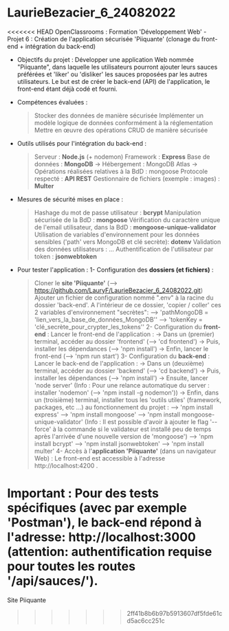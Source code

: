 # LaurieBezacier_6_24082022
<<<<<<< HEAD
OpenClassrooms : Formation 'Développement Web' - Projet 6 : Création de l'application sécurisée 'Piiquante' (clonage du front-end + intégration du back-end)

- Objectifs du projet :
Développer une application Web nommée "Piiquante", dans laquelle les utilisateurs pourront ajouter leurs sauces préférées et 'liker' ou 'disliker' les sauces proposées par les autres utilisateurs.
Le but est de créer le back-end (API) de l'application, le front-end étant déjà codé et fourni.

- Compétences évaluées :
    > Stocker des données de manière sécurisée
    > Implémenter un modèle logique de données conformément à la réglementation
    > Mettre en œuvre des opérations CRUD de manière sécurisée

- Outils utilisés pour l'intégration du back-end :
    > Serveur : **Node.js** (+ nodemon)
    > Framework : **Express**
    > Base de données : **MongoDB**
        -> Hébergement : MongoDB Atlas
        -> Opérations réalisées relatives à la BdD : mongoose
    > Protocole respecté : **API REST**
    > Gestionnaire de fichiers (exemple : images) : **Multer**

- Mesures de sécurité mises en place :
    > Hashage du mot de passe utilisateur : **bcrypt**
    > Manipulation sécurisée de la BdD : **mongoose**
    > Vérification du caractère unique de l'email utilisateur, dans la BdD : **mongoose-unique-validator**
    > Utilisation de variables d'environnement pour les données sensibles ('path' vers MongoDB et clé secrète): **dotenv**
    > Validation des données utilisateurs : ...
    > Authentification de l'utilisateur par token : **jsonwebtoken**

- Pour tester l'application :
    1- Configuration des **dossiers (et fichiers)** :
    > Cloner le **site 'Piiquante'** (--> https://github.com/LauryF/LaurieBezacier_6_24082022.git)
    > Ajouter un fichier de configuration nommé ".env" à la racine du dossier 'back-end'. 
    > A l'intérieur de ce dossier, 'copier / coller' ces 2 variables d'environnement "secrètes":
            --> 'pathMongoDB = 'lien_vers_la_base_de_données_MongoDB''
            --> 'tokenKey = 'clé_secrète_pour_crypter_les_tokens''
    2- Configuration du **front-end** :
    > Lancer le front-end de l'application :
        -> Dans un (premier) terminal, accéder au dossier 'frontend' (--> 'cd frontend') 
        -> Puis, installer les dépendances (--> 'npm install')
        -> Enfin, lancer le front-end (--> 'npm run start')
    3- Configuration du **back-end** :
    > Lancer le back-end de l'application :
        -> Dans un (deuxième) terminal, accéder au dossier 'backend' (--> 'cd backend')
        -> Puis, installer les dépendances (--> 'npm install')
        -> Ensuite, lancer 'node server' (Info : Pour une relance automatique du server : installer 'nodemon' (--> 'npm install -g nodemon'))
        -> Enfin, dans un (troisième) terminal, installer tous les 'outils utiles' (framework, packages, etc ...) au fonctionnement du projet :
            --> 'npm install express'
            --> 'npm install mongoose'
            --> 'npm install mongoose-unique-validator' (Info : Il est possible d'avoir à ajouter le flag  '--force'  à la commande si le validateur est installé peu de temps après l'arrivée d'une nouvelle version de 'mongoose')
            --> 'npm install bcrypt'
            --> 'npm install jsonwebtoken'
            --> 'npm install multer'
    4- Accès à l'**application 'Piiquante'** (dans un navigateur Web) :
    > Le front-end est accessible à l'adresse http://localhost:4200 .

**Important** : Pour des tests spécifiques (avec par exemple 'Postman'), le back-end répond à l'adresse: http://localhost:3000 (attention: authentification requise pour toutes les routes '/api/sauces/').
=======
Site Piiquante
>>>>>>> 2ff41b8b6b97b5913607df5fde61cd5ac6cc251c
